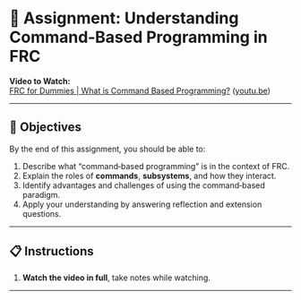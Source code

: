 # 📘 Assignment: Understanding Command‑Based Programming in FRC

**Video to Watch:**  
[FRC for Dummies | What is Command Based Programming?](https://youtu.be/q9-MeWSUDtA) ([youtu.be](https://youtu.be/q9-MeWSUDtA))

---

## 🎯 Objectives

By the end of this assignment, you should be able to:

1. Describe what “command‑based programming” is in the context of FRC.  
2. Explain the roles of **commands**, **subsystems**, and how they interact.  
3. Identify advantages and challenges of using the command‑based paradigm.  
4. Apply your understanding by answering reflection and extension questions.

---

## 📋 Instructions

1. **Watch the video in full**, take notes while watching.  

---